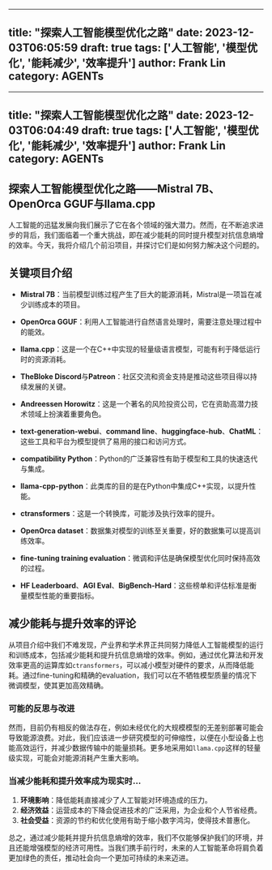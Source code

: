 
---
title: "探索人工智能模型优化之路"
date: 2023-12-03T06:05:59
draft: true
tags: ['人工智能', '模型优化', '能耗减少', '效率提升']
author: Frank Lin
category: AGENTs
---


---
title: "探索人工智能模型优化之路"
date: 2023-12-03T06:04:49
draft: true
tags: ['人工智能', '模型优化', '能耗减少', '效率提升']
author: Frank Lin
category: AGENTs
---

## 探索人工智能模型优化之路——Mistral 7B、OpenOrca GGUF与llama.cpp

人工智能的迅猛发展向我们展示了它在各个领域的强大潜力。然而，在不断追求进步的背后，我们面临着一个重大挑战，即在减少能耗的同时提升模型对抗信息熵增的效率。今天，我将介绍几个前沿项目，并探讨它们是如何努力解决这个问题的。

## 关键项目介绍

- **Mistral 7B**：当前模型训练过程产生了巨大的能源消耗，Mistral是一项旨在减少训练成本的项目。

- **OpenOrca GGUF**：利用人工智能进行自然语言处理时，需要注意处理过程中的能效。

- **llama.cpp**：这是一个在C++中实现的轻量级语言模型，可能有利于降低运行时的资源消耗。

- **TheBloke Discord**与**Patreon**：社区交流和资金支持是推动这些项目得以持续发展的关键。

- **Andreessen Horowitz**：这是一个著名的风险投资公司，它在资助高潜力技术领域上扮演着重要角色。

- **text-generation-webui**、**command line**、**huggingface-hub**、**ChatML**：这些工具和平台为模型提供了易用的接口和访问方式。

- **compatibility Python**：Python的广泛兼容性有助于模型和工具的快速迭代与集成。

- **llama-cpp-python**：此类库的目的是在Python中集成C++实现，以提升性能。

- **ctransformers**：这是一个转换库，可能涉及执行效率的提升。

- **OpenOrca dataset**：数据集对模型的训练至关重要，好的数据集可以提高训练效率。

- **fine-tuning training evaluation**：微调和评估是确保模型优化同时保持高效的过程。

- **HF Leaderboard**、**AGI Eval**、**BigBench-Hard**：这些榜单和评估标准是衡量模型性能的重要指标。

## 减少能耗与提升效率的评论

从项目介绍中我们不难发现，产业界和学术界正共同努力降低人工智能模型的运行和训练成本，包括减少能耗和提升抗信息熵增的效率。例如，通过优化算法和开发效率更高的运算库如`ctransformers`，可以减小模型对硬件的要求，从而降低能耗。通过fine-tuning和精确的evaluation，我们可以在不牺牲模型质量的情况下微调模型，使其更加高效精确。

### 可能的反思与改进

然而，目前仍有相反的做法存在，例如未经优化的大规模模型的无差别部署可能会导致能源浪费。对此，我们应该进一步研究模型的可伸缩性，以便在小型设备上也能高效运行，并减少数据传输中的能量损耗。更多地采用如`llama.cpp`这样的轻量级实现，可能会对能源消耗产生重大影响。

### 当减少能耗和提升效率成为现实时…

1. **环境影响**：降低能耗直接减少了人工智能对环境造成的压力。
2. **经济效益**：运营成本的下降会促进技术的广泛采用，为企业和个人节省经费。
3. **社会受益**：资源的节约和优化使用有助于缩小数字鸿沟，使得技术普惠化。

总之，通过减少能耗并提升抗信息熵增的效率，我们不仅能够保护我们的环境，并且还能增强模型的经济可用性。当我们携手前行时，未来的人工智能革命将肩负着更加绿色的责任，推动社会向一个更加可持续的未来迈进。




        